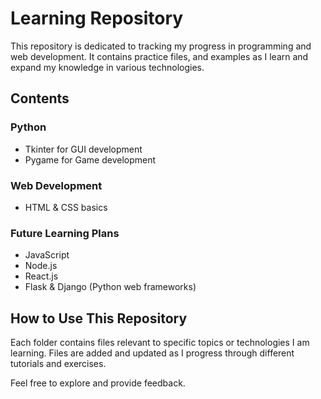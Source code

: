 # Learning Repository

This repository is dedicated to tracking my progress in programming and web development. It contains practice files, and examples as I learn and expand my knowledge in various technologies.

## Contents

### Python
- Tkinter for GUI development
- Pygame for Game development

### Web Development
- HTML & CSS basics

### Future Learning Plans
- JavaScript
- Node.js
- React.js
- Flask & Django (Python web frameworks)

## How to Use This Repository
Each folder contains files relevant to specific topics or technologies I am learning. Files are added and updated as I progress through different tutorials and exercises.

Feel free to explore and provide feedback.
